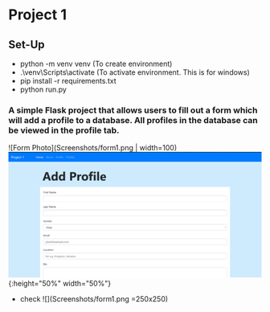 # Project 1

## Set-Up 
* python -m venv venv  (To create environment)
* .\venv\Scripts\activate  (To activate environment. This is for windows)
* pip install -r requirements.txt 
* python run.py

### A simple Flask project that allows users to fill out a form which will add a profile to a database. All profiles in the database can be viewed in the profile tab.

![Form Photo](Screenshots/form1.png | width=100)
![image](Screenshots/form1.png){:height="50%" width="50%"}
* check
![](Screenshots/form1.png =250x250)

